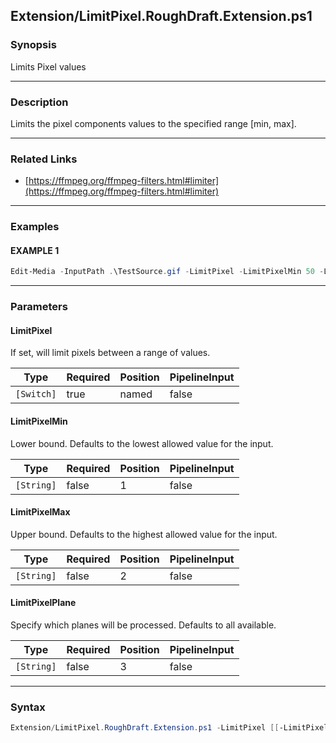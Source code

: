 Extension/LimitPixel.RoughDraft.Extension.ps1
---------------------------------------------




### Synopsis
Limits Pixel values



---


### Description

Limits the pixel components values to the specified range [min, max].



---


### Related Links
* [https://ffmpeg.org/ffmpeg-filters.html#limiter](https://ffmpeg.org/ffmpeg-filters.html#limiter)





---


### Examples
#### EXAMPLE 1
```PowerShell
Edit-Media -InputPath .\TestSource.gif -LimitPixel -LimitPixelMin 50 -LimitPixelMax 200
```



---


### Parameters
#### **LimitPixel**

If set, will limit pixels between a range of values.






|Type      |Required|Position|PipelineInput|
|----------|--------|--------|-------------|
|`[Switch]`|true    |named   |false        |



#### **LimitPixelMin**

Lower bound. Defaults to the lowest allowed value for the input.






|Type      |Required|Position|PipelineInput|
|----------|--------|--------|-------------|
|`[String]`|false   |1       |false        |



#### **LimitPixelMax**

Upper bound. Defaults to the highest allowed value for the input.






|Type      |Required|Position|PipelineInput|
|----------|--------|--------|-------------|
|`[String]`|false   |2       |false        |



#### **LimitPixelPlane**

Specify which planes will be processed. Defaults to all available.






|Type      |Required|Position|PipelineInput|
|----------|--------|--------|-------------|
|`[String]`|false   |3       |false        |





---


### Syntax
```PowerShell
Extension/LimitPixel.RoughDraft.Extension.ps1 -LimitPixel [[-LimitPixelMin] <String>] [[-LimitPixelMax] <String>] [[-LimitPixelPlane] <String>] [<CommonParameters>]
```
